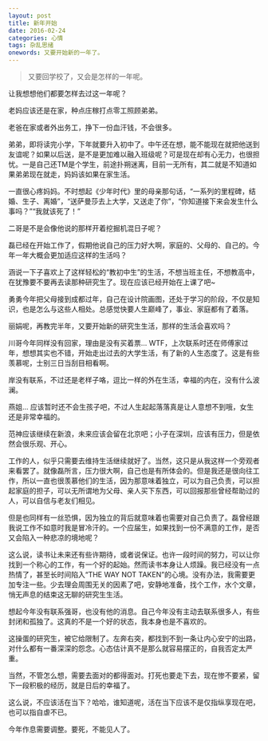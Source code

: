 ```yaml
---
layout: post
title: 新年开始
date: 2016-02-24
categories: 心情
tags: 杂乱思绪
onewords: 又要开始新的一年了。
---
```

> 又要回学校了，又会是怎样的一年呢。

让我想想他们都要怎样去过这一年呢？

老妈应该还是在家，种点庄稼打点零工照顾弟弟。

老爸在家或者外出务工，挣下一份血汗钱，不会很多。

弟弟，即将读完小学，下年就要升入初中了。中午还在想，能不能现在就把他送到友谊呢？如果以后送，是不是更加难以融入班级呢？可是现在却有心无力，也很担忧。一是自己还TM是个学生，前途扑朔迷离，目前一无所有，其二就是不知道如果弟弟现在就走，妈妈该如果在家生活。

一直很心疼妈妈。不时想起《少年时代》里的母亲那句话，“一系列的里程碑，结婚、生子、离婚”，“送萨曼莎去上大学，又送走了你”，“你知道接下来会发生什么事吗？”“我就该死了！”


二哥是不是会像他说的那样开着挖掘机混日子呢？

磊已经在开始工作了，假期他说自己的压力好大啊，家庭的、父母的、自己的。今年一年大概会更加适应这样的生活吗？

涵说一下子喜欢上了这样轻松的“教初中生”的生活，不想当班主任，不想教高中，在犹豫要不要再去读那种研究生了。现在应该已经开始在上课了吧~

勇勇今年把父母接到成都过年，自己在设计院画图，还处于学习的阶段，不仅是知识，也是怎么与这些人相处。总感觉快要人生巅峰了，事业、家庭都有了着落。

丽娟呢，再教完半年，又要开始新的研究生生活，那样的生活会喜欢吗？

川哥今年同样没有回家，理由是没有买着票... WTF，上次联系时还在师傅家过年，想想其实也不错，开始走出过去的大学生活，有了新的人生态度了。这是有些羡慕呢，士别三日当刮目相看啊。

岸没有联系，不过还是老样子咯，逗比一样的外在生活，幸福的内在，没有什么波澜。

燕姐... 应该暂时还不会生孩子吧，不过人生起起落落真是让人意想不到哦，女生还是非常幸福的。

范神应该继续在新浪，未来应该会留在北京吧；小子在深圳，应该有压力，但是依然会很乐观、开心。

工作的人，似乎只需要去维持生活继续就好了。当然，这只是从我这样一个旁观者来看罢了。就像磊所言，压力很大啊，自己也是有所体会的。但是我还是很向往工作，所以一直也很羡慕他们的生活，因为那意味着独立，可以为自己负责，可以担起家庭的担子，可以无所谓地为父母、亲人买下东西，可以回报那些曾经帮助过的人，可以自信与老友们相见。

但是也同样有一丝恐惧，因为独立的背后就意味着也需要对自己负责了。磊曾经跟我说工作不如意时我是冒冷汗的。一个应届生，如果找到一份不满意的工作，是否又会陷入一种悲凉的境地呢？

这么说，读书让未来还有些许期待，或者说保证。也许一段时间的努力，可以让你找到一个称心的工作，有一个好的起始。然而读书本身让人烦躁。我已经没有一点热情了，甚至长时间陷入“THE WAY NOT TAKEN”的心境。没有办法，我需要更加专注一些。少去理会周围无关的因素了吧，安静地准备，找个工作，水个文章，悄无声息的结束这无聊的研究生生活。

想起今年没有联系强哥，也没有他的消息。自己今年没有主动去联系很多人，有些封闭和孤独了。这真的不是一个好的状态，我本身也是不喜欢的。

这操蛋的研究生，被它给限制了。左奔右突，都找到不到一条让内心安宁的出路，对什么都有一番深深的怨念。心态估计真不是那么就容易摆正的，自我否定太严重。

当然，不管怎么想，需要去面对的都得面对。打死也要走下去，现在惨不要紧，留下一段积极的经历，就是日后的幸福了。

这么说，不应该活在当下？哈哈，谁知道呢，活在当下应该不是仅指纵享现在吧，也可以指自虐不已。

今年作息需要调整。要死，不能见人了。